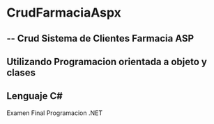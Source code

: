 # CrudFarmaciaAspx
--
Crud Sistema de Clientes Farmacia ASP 
------
Utilizando Programacion orientada a objeto y clases
--
Lenguaje C#
--
Examen Final Programacion .NET
